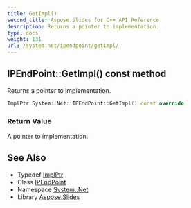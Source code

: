 ```yaml
---
title: GetImpl()
second_title: Aspose.Slides for C++ API Reference
description: Returns a pointer to implementation.
type: docs
weight: 131
url: /system.net/ipendpoint/getimpl/
---
```

## IPEndPoint::GetImpl() const method


Returns a pointer to implementation.

```cpp
ImplPtr System::Net::IPEndPoint::GetImpl() const override
```


### Return Value

A pointer to implementation.

## See Also

* Typedef [ImplPtr](../../endpoint/implptr/)
* Class [IPEndPoint](../)
* Namespace [System::Net](../../)
* Library [Aspose.Slides](../../../)